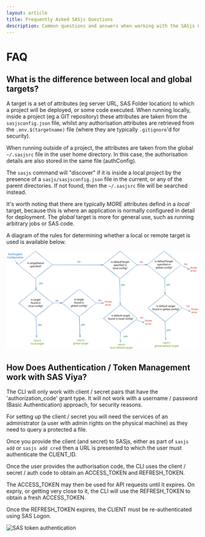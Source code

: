 ```yaml
---
layout: article
title: Frequently Asked SASjs Questions
description: Common questions and answers when working with the SASjs Command Line Interface
---
```


FAQ
====================

## What is the difference between local and global targets?

A target is a set of attributes (eg server URL, SAS Folder location) to which a project will be deployed, or some code executed.  When running locally, inside a project (eg a GIT repository) these attributes are taken from the `sasjsconfig.json` file, whilst any authorisation attributes are retrieved from the `.env.$(targetname)` file (where they are typically `.gitignore`'d for security).

When running outside of a project, the attributes are taken from the global `~/.sasjsrc` file in the user home directory.  In this case, the authorisation details are also stored in the same file (authConfig).

The `sasjs` command will "discover" if it is inside a local project by the presence of a `sasjs/sasjsconfig.json` file in the current, or any of the parent directories.  If not found, then the `~/.sasjsrc` file will be searched instead.

It's worth noting that there are typically MORE attributes defind in a _local_ target, because this is where an application is normally configured in detail for deployment.  The _global_ target is more for general use, such as running arbitrary jobs or SAS code.

A diagram of the rules for determining whether a local or remote target is used is available below.

<!-- source: https://excalidraw.com/#room=0e0163e79c486da603dd,OrjYfbOmt6OTc64ND7Qf6Q -->

![SAS target](/img/targetBehaviour.svg)

## How Does Authentication / Token Management work with SAS Viya?

The CLI will only work with client / secret pairs that have the 'authorization_code' grant type.  It will not work with a username / password (Basic Authentication) approach, for security reasons.

For setting up the client / secret you will need the services of an administrator (a user with admin rights on the physical machine) as they need to query a protected a file.

Once you provide the client (and secret) to SASjs, either as part of `sasjs add` or `sasjs add cred` then a URL is presented to which the user must authenticate the CLIENT_ID.

Once the user provides the authorisation code, the CLI uses the client / secret / auth code to obtain an ACCESS_TOKEN and REFRESH_TOKEN.

The ACCESS_TOKEN may then be used for API requests until it expires. On expriy, or getting very close to it, the CLI will use the REFRESH_TOKEN to obtain a fresh ACCESS_TOKEN.

Once the REFRESH_TOKEN expires, the CLIENT must be re-authenticated using SAS Logon.

<!-- source: https://lucid.app/lucidchart/e5ff1d2a-9d6a-4ae5-a990-a2a036d792f3/edit?page=O3h49Ot7ObFc# -->

![SAS token authentication](/img/tokenmanagementviya.svg)
